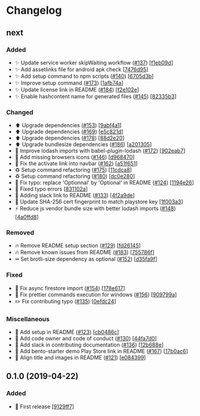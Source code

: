 # Changelog

<a name="next"></a>
## next

### Added

- ✨ Update service worker skipWaiting workflow ([#137](https://github.com/kefranabg/bento-starter/issues/137)) [[f1eb09d](https://github.com/kefranabg/bento-starter/commit/f1eb09d41da9b53f97de02c17787e4914c70f9b8)]
- ✨ Add assetlinks file for android apk check [[7476d95](https://github.com/kefranabg/bento-starter/commit/7476d95a5531b2e2339e8638f4d0a2e9d9b54a66)]
- ✨ Add setup command to npm scripts ([#140](https://github.com/kefranabg/bento-starter/issues/140)) [[6705d3b](https://github.com/kefranabg/bento-starter/commit/6705d3b00f2c32f388d42426d2e83be7896fc773)]
- ✨ Improve setup command ([#173](https://github.com/kefranabg/bento-starter/issues/173)) [[1afb74a](https://github.com/kefranabg/bento-starter/commit/1afb74a8be89405399744b4f442a6c5432ec5975)]
- ✨ Update license link in README ([#184](https://github.com/kefranabg/bento-starter/issues/184)) [[f2e102e](https://github.com/kefranabg/bento-starter/commit/f2e102e86567b25d313cf1ad12a0a25b1d2d0dda)]
- ✨ Enable hashcontent name for generated files ([#145](https://github.com/kefranabg/bento-starter/issues/145)) [[82335b3](https://github.com/kefranabg/bento-starter/commit/82335b3ecd6eaa7f82088358a1558c08f49cd8c3)]

### Changed

- ⬆️ Upgrade dependencies ([#153](https://github.com/kefranabg/bento-starter/issues/153)) [[9abf4a1](https://github.com/kefranabg/bento-starter/commit/9abf4a1e3afc1910da33fcf4403f922077924613)]
- ⬆️ Upgrade dependencies ([#169](https://github.com/kefranabg/bento-starter/issues/169)) [[e5c821d](https://github.com/kefranabg/bento-starter/commit/e5c821ddfb5bc9d42fd35a554eeb85199ede0747)]
- ⬆️ Upgrade dependencies ([#178](https://github.com/kefranabg/bento-starter/issues/178)) [[88d2e20](https://github.com/kefranabg/bento-starter/commit/88d2e204f8a5b96b624864ddcc0048aa11058085)]
- ⬆️ Upgrade bundlesize dependencies ([#186](https://github.com/kefranabg/bento-starter/issues/186)) [[a201305](https://github.com/kefranabg/bento-starter/commit/a201305ffd9a4f91c56db74555e1000301b611e3)]
- 🎨 Improve lodash imports with babel-plugin-lodash ([#172](https://github.com/kefranabg/bento-starter/issues/172)) [[902eab7](https://github.com/kefranabg/bento-starter/commit/902eab784487272783b1446bc6dd917d7409c9f8)]
- 🍱 Add missing browsers icons ([#146](https://github.com/kefranabg/bento-starter/issues/146)) [[d968470](https://github.com/kefranabg/bento-starter/commit/d968470b675234fb5db1213d7b5ed01e0aa244f6)]
- 💄 Fix the activate link into navbar ([#162](https://github.com/kefranabg/bento-starter/issues/162)) [[a51f651](https://github.com/kefranabg/bento-starter/commit/a51f6515f6d1741b39eb72e7c083cc19600c08a9)]
- ♻️ Setup command refactoring ([#175](https://github.com/kefranabg/bento-starter/issues/175)) [[11cdca8](https://github.com/kefranabg/bento-starter/commit/11cdca859d9c7979d86d321bde44fe271991f746)]
- ♻️ Setup command refactoring ([#180](https://github.com/kefranabg/bento-starter/issues/180)) [[dc0e280](https://github.com/kefranabg/bento-starter/commit/dc0e28045b2cacbde13df9f5bc48c0d8abc41a0f)]
- 💬 Fix typo: replace &#x27;Optionnal&#x27; by &#x27;Optional&#x27; in README ([#124](https://github.com/kefranabg/bento-starter/issues/124)) [[1194e26](https://github.com/kefranabg/bento-starter/commit/1194e26e24c6e7cdd191b615e7e52c7c29aa8d7f)]
- 💬 Fixed typo errors [[831102a](https://github.com/kefranabg/bento-starter/commit/831102ade2fcaa47fabf0219f65acfc6e5d2a107)]
- 💬 Adding slack link to README ([#133](https://github.com/kefranabg/bento-starter/issues/133)) [[4f2a9de](https://github.com/kefranabg/bento-starter/commit/4f2a9de267d473034d61717fccc503c188273269)]
- 🔧 Update SHA-256 cert fingerprint to match playstore key [[1f003a3](https://github.com/kefranabg/bento-starter/commit/1f003a3ee76a087a60e0a27b11f515d11c0bdc08)]
- ⚡ Reduce js vendor bundle size with better lodash imports ([#148](https://github.com/kefranabg/bento-starter/issues/148)) [[4a0ffd8](https://github.com/kefranabg/bento-starter/commit/4a0ffd8ed4959719e896c4e02e40f2cbd6ca3134)]

### Removed

- 🔥 Remove README setup section ([#129](https://github.com/kefranabg/bento-starter/issues/129)) [[fd26145](https://github.com/kefranabg/bento-starter/commit/fd261456282a28ce1da62d6a1dd21ee7e8dbf799)]
- 🔥 Remove known issues from README ([#183](https://github.com/kefranabg/bento-starter/issues/183)) [[755786f](https://github.com/kefranabg/bento-starter/commit/755786f435d168fefc3b448a6f5b694b886ec112)]
- ➖ Set brotli-size dependency as optional ([#152](https://github.com/kefranabg/bento-starter/issues/152)) [[d35fa9f](https://github.com/kefranabg/bento-starter/commit/d35fa9f268c710f0e9e311131a3181ccb2001dee)]

### Fixed

- 🐛 Fix async firestore import ([#154](https://github.com/kefranabg/bento-starter/issues/154)) [[178e617](https://github.com/kefranabg/bento-starter/commit/178e617457c8814d8b724cba7661391c4690f672)]
- 🐛 Fix prettier commands execution for windows ([#156](https://github.com/kefranabg/bento-starter/issues/156)) [[909799a](https://github.com/kefranabg/bento-starter/commit/909799aa4d7d770995e318f3997a624799c17fdc)]
- ✏️ Fix contributing typo ([#135](https://github.com/kefranabg/bento-starter/issues/135)) [[0efdc24](https://github.com/kefranabg/bento-starter/commit/0efdc24a69b4c8f0973ab91ebcc89d0fe588f39b)]

### Miscellaneous

- 📝 Add setup in README ([#123](https://github.com/kefranabg/bento-starter/issues/123)) [[cb0486c](https://github.com/kefranabg/bento-starter/commit/cb0486c24688bdc9ae8a820a6df9ae15711abd6e)]
- 📝 Add code owner and code of conduct ([#130](https://github.com/kefranabg/bento-starter/issues/130)) [[44fa7d0](https://github.com/kefranabg/bento-starter/commit/44fa7d000e657e1c4a50b6b93220ffea2105d1de)]
- 📝 Add slack in contributing documentation ([#136](https://github.com/kefranabg/bento-starter/issues/136)) [[12b688e](https://github.com/kefranabg/bento-starter/commit/12b688e3121bcfb4c4e34c07b8dca894cae587ff)]
- 📝 Add bento-starter demo Play Store link in README ([#167](https://github.com/kefranabg/bento-starter/issues/167)) [[17b0ac6](https://github.com/kefranabg/bento-starter/commit/17b0ac6dd26cd489bdc81bd4d0c72e69bae5fc11)]
- 📝 Align title and images in README ([#121](https://github.com/kefranabg/bento-starter/issues/121)) [[e084399](https://github.com/kefranabg/bento-starter/commit/e084399b514ffab6328223fead89a1da5a59df3c)]


<a name="0.1.0"></a>
## 0.1.0 (2019-04-22)

### Added

- 🎉 First release [[9129ff7](https://github.com/kefranabg/bento-starter/commit/9129ff7dcb4378db4d38dc6e2649394e2da91f63)]


